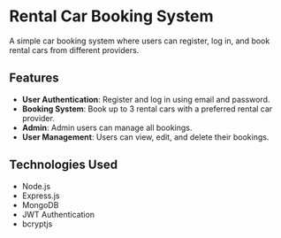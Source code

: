 # Rental Car Booking System

A simple car booking system where users can register, log in, and book rental cars from different providers.

## Features

- **User Authentication**: Register and log in using email and password.
- **Booking System**: Book up to 3 rental cars with a preferred rental car provider.
- **Admin**: Admin users can manage all bookings.
- **User Management**: Users can view, edit, and delete their bookings.

## Technologies Used

- Node.js
- Express.js
- MongoDB
- JWT Authentication
- bcryptjs